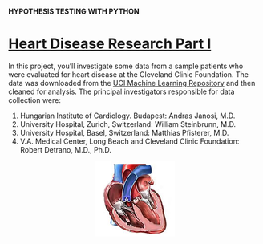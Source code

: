 #### HYPOTHESIS TESTING WITH PYTHON

# [Heart Disease Research Part I](https://www.codecademy.com/courses/hypothesis-testing-python/projects/heart-disease-research-i)

In this project, you’ll investigate some data from a sample patients who were evaluated for heart disease at the Cleveland Clinic Foundation. 
The data was downloaded from the [UCI Machine Learning Repository](https://archive.ics.uci.edu/ml/datasets/Heart+Disease)
and then cleaned for analysis. 
The principal investigators responsible for data collection were:
1. Hungarian Institute of Cardiology. Budapest: Andras Janosi, M.D.
2. University Hospital, Zurich, Switzerland: William Steinbrunn, M.D.
3. University Hospital, Basel, Switzerland: Matthias Pfisterer, M.D.
4. V.A. Medical Center, Long Beach and Cleveland Clinic Foundation: Robert Detrano, M.D., Ph.D.

<p align="center">
  <img alt="heart" src="heart.jpg" />
</p>
